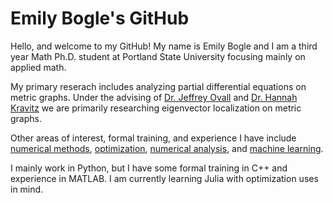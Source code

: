 # Emily Bogle's GitHub

Hello, and welcome to my GitHub! My name is Emily Bogle and I am a third year Math Ph.D. student at Portland State University focusing mainly on applied math. 

My primary reserach includes analyzing partial differential equations on metric graphs. Under the advising of [Dr. Jeffrey Ovall](https://sites.google.com/pdx.edu/jeffovall/home) and [Dr. Hannah Kravitz](https://sites.google.com/pdx.edu/hkravitz) we are primarily researching eigenvector localization on metric graphs. 

Other areas of interest, formal training, and experience I have include [numerical methods](https://en.wikipedia.org/wiki/Numerical_methods_for_partial_differential_equations), [optimization](https://en.wikipedia.org/wiki/Mathematical_optimization), [numerical analysis](https://en.wikipedia.org/wiki/Numerical_analysis), and [machine learning](https://en.wikipedia.org/wiki/Machine_learning).

I mainly work in Python, but I have some formal training in C++ and experience in MATLAB. I am currently learning Julia with optimization uses in mind. 
